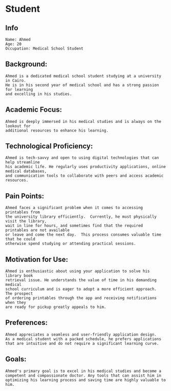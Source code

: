 # Student

## Info
	Name: Ahmed
	Age: 20
	Occupation: Medical School Student

## Background: 
    Ahmed is a dedicated medical school student studying at a university in Cairo. 
    He is in his second year of medical school and has a strong passion for learning 
    and excelling in his studies.

## Academic Focus: 
    Ahmed is deeply immersed in his medical studies and is always on the lookout for 
    additional resources to enhance his learning.

## Technological Proficiency: 
    Ahmed is tech-savvy and open to using digital technologies that can help streamline 
    his academic life. He regularly uses productivity applications, online medical databases,
    and communication tools to collaborate with peers and access academic resources.

## Pain Points: 
    Ahmed faces a significant problem when it comes to accessing printables from 
    the university library efficiently.  Currently, he must physically visit the library,
    wait in line for hours, and sometimes find that the required printables are not available 
    or leave and come the next day.  This process consumes valuable time that he could 
    otherwise spend studying or attending practical sessions.

## Motivation for Use:
    Ahmed is enthusiastic about using your application to solve his library book 
    retrieval issue. He understands the value of time in his demanding medical 
    school curriculum and is eager to adopt a more efficient approach.  The prospect 
    of ordering printables through the app and receiving notifications when they 
    are ready for pickup greatly appeals to him.

## Preferences: 
    Ahmed appreciates a seamless and user-friendly application design. 
    As a medical student with a packed schedule, he prefers applications 
    that are intuitive and do not require a significant learning curve.

## Goals:
    Ahmed's primary goal is to excel in his medical studies and become a 
    competent and compassionate doctor. Any tools that can assist him in 
    optimizing his learning process and saving time are highly valuable to him.


